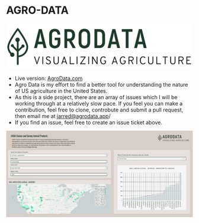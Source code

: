 # AGRO-DATA
![Logo](/assets/logo-transparent-green.png)
* Live version: [AgroData.com](http://agrodata.app)
* Agro Data is my effort to find a better tool for understanding the nature of US agriculture in the United States. 
* As this is a side project, there are an array of issues which I will be working through at a relatively slow pace. If you feel you can make a contribution, feel free to clone, controbute and submit a pull request, then email me at jarred@agrodata.app/ 
* If you find an issue, feel free to create an issue ticket above.

![User Pic](/assets/UserPic.png)
